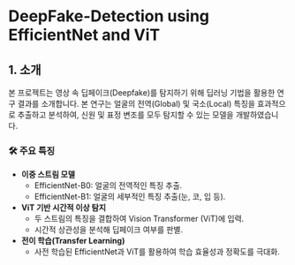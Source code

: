# DeepFake-Detection using EfficientNet and ViT

## 1. 소개
본 프로젝트는 영상 속 딥페이크(Deepfake)를 탐지하기 위해 딥러닝 기법을 활용한 연구 결과를 소개합니다. 본 연구는 얼굴의 전역(Global) 및 국소(Local) 특징을 효과적으로 추출하고 분석하여, 신원 및 표정 변조를 모두 탐지할 수 있는 모델을 개발하였습니다. 

### 🛠️ 주요 특징
- **이중 스트림 모델**  
  - EfficientNet-B0: 얼굴의 전역적인 특징 추출.  
  - EfficientNet-B1: 얼굴의 세부적인 특징 추출(눈, 코, 입 등).  
- **ViT 기반 시간적 이상 탐지**  
  - 두 스트림의 특징을 결합하여 Vision Transformer (ViT)에 입력.  
  - 시간적 상관성을 분석해 딥페이크 여부를 판별.  
- **전이 학습(Transfer Learning)**  
  - 사전 학습된 EfficientNet과 ViT를 활용하여 학습 효율성과 정확도를 극대화.
